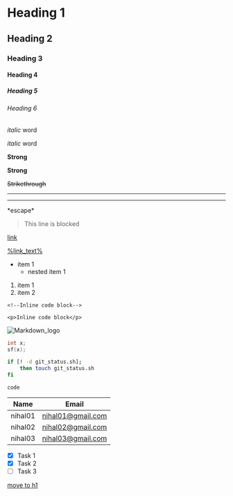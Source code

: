 <!-- Headings -->
# Heading 1
## Heading 2
### Heading 3
#### Heading 4
##### Heading 5
###### Heading 6

<!-- Italic -->
*italic* word

_italic_ word

<!-- Strong -->
**Strong**
 
__Strong__

<!-- Strikethrough -->
~~Strikethrough~~

<!-- Horizontal rule -->
---
___

<!-- Escape special character -->
\*escape\*

<!-- Blockquote -->
>This line is blocked

<!-- Links -->
[link](https://www.google.com "nihal")

[%link_text%](%link_address% "%title%")

<!-- Unordered list -->
* item 1
	* nested item 1

<!-- Ordered list -->
1. item 1
1. item 2 

<!-- Inline code block -->
`<!--Inline code block-->`

`<p>Inline code block</p>`

<!-- Image -->
![Markdown_logo](https://markdown-here.com/img/icon256.png "title")

<!-- GitHub special markdown -->

<!-- Codeblocks -->
```c++
int x;
sf(x);
```

```bash
if [! -d git_status.sh];
	then touch git_status.sh
fi

```

```%syntax%
code
```
<!-- Tables -->
| Name 		| Email				|
| --------- | ----------------- |
| nihal01 	| nihal01@gmail.com	|
| nihal02 	| nihal02@gmail.com	|
| nihal03 	| nihal03@gmail.com	|

<!-- Tasklist -->
* [x] Task 1
* [x] Task 2
* [ ] Task 3

[move to h1](#heading-1)
